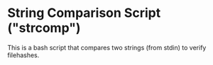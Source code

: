 # String Comparison Script ("strcomp")

This is a bash script that compares two strings (from stdin) to verify filehashes.
